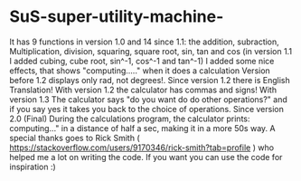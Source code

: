 # SuS-super-utility-machine-
It has 9 functions in version 1.0 and 14 since 1.1: the addition, subraction, 
Multiplication, division, squaring, square root, sin, tan and cos (in version 1.1 I added cubing, cube root, sin^-1, cos^-1 and tan^-1)
I added some nice effects, that shows "computing....." when it does a calculation
Version before 1.2 displays only rad, not degrees!.
Since version 1.2 there is English Translation!
With version 1.2 the calculator has commas and signs!
With version 1.3 The calculator says "do you want do do other operations?" and if you say yes it takes you back to the choice of operations.
Since version 2.0 (Final) During the calculations program, the calculator prints: computing..." in a distance of half a sec, making it in a more 50s way.
A special thanks goes to Rick Smith ( https://stackoverflow.com/users/9170346/rick-smith?tab=profile ) who helped me a lot on writing the code.
If you want you can use the code for inspiration :)
